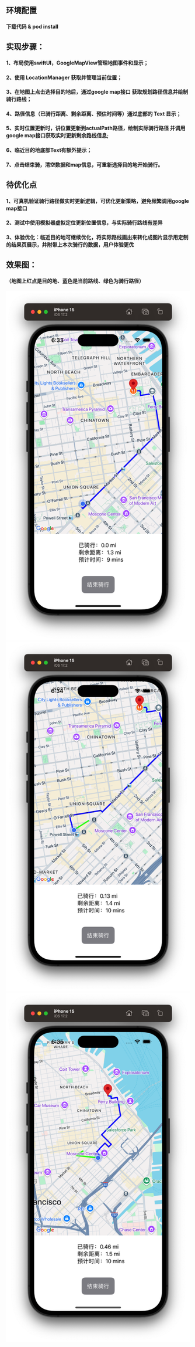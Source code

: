 
## 环境配置
#### 下载代码 & pod install

## 实现步骤：
#### 1、布局使用swiftUI，GoogleMapView管理地图事件和显示；
#### 2、使用 LocationManager 获取并管理当前位置；
#### 3、在地图上点击选择目的地后，通过google map接口 获取规划路径信息并绘制骑行路线；
#### 4、路径信息（已骑行距离、剩余距离、预估时间等）通过底部的 Text 显示；
#### 5、实时位置更新时，讲位置更新到actualPath路径，绘制实际骑行路径 并调用google map接口获取实时更新剩余路线信息;
#### 6、临近目的地底部Text有额外提示；
#### 7、点击结束骑，清空数据和map信息，可重新选择目的地开始骑行。

## 待优化点
#### 1、可真机验证骑行路径做实时更新逻辑，可优化更新策略，避免频繁调用google map接口
#### 2、测试中使用模拟器虚拟定位更新位置信息，与实际骑行路线有差异
#### 3、体验优化：临近目的地可继续优化，将实际路线画出来转化成图片显示用定制的结果页展示，并附带上本次骑行的数据，用户体验更优

## 效果图：
#### （地图上红点是目的地、蓝色是当前路线、绿色为骑行路径）
![Image text](./result/start.png) ![Image text](./result/riding1.png) ![Image text](./result/riding2.png)
